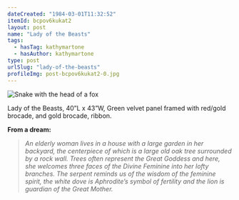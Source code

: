 ```yaml
---
dateCreated: "1984-03-01T11:32:52"
itemId: bcpov6kukat2
layout: post
name: "Lady of the Beasts"
tags:
  - hasTag: kathymartone
  - hasAuthor: kathymartone
type: post
urlSlug: "lady-of-the-beasts"
profileImg: post-bcpov6kukat2-0.jpg
---
```


![Snake with the head of a fox](../images/post-bcpov6kukat2-0.jpg)
<div class="caption"><span>Lady of the Beasts, 40”L x 43”W, Green velvet panel framed with red/gold brocade, and gold brocade, ribbon.</span></div>

**From a dream:**

> *An elderly woman lives in a house with a large garden in her backyard, the centerpiece of which is a large old oak tree surrounded by a rock wall.*
> *Trees often represent the Great Goddess and here, she welcomes three faces of the Divine Feminine into her lofty branches.  The serpent reminds us of the wisdom of the feminine spirit, the white dove is Aphrodite’s symbol of fertility and the lion is guardian of the Great Mother.*














 





